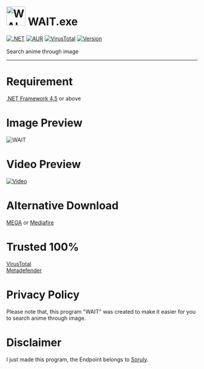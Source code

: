 # <img src="https://trace.moe/favicon128.png" alt="WAIT" width="50" height="50"> WAIT.exe
[![.NET](https://img.shields.io/badge/.NET-%3E=%204.5-blue.svg)](https://www.microsoft.com/en-us/download/details.aspx?id=30653) [![AUR](https://img.shields.io/aur/license/yaourt.svg)](https://github.com/GoogleX133/WAIT.exe/blob/master/LICENSE) [![VirusTotal](https://img.shields.io/badge/virustotal-2%2F68-green.svg)](https://www.virustotal.com/#/file/48dbaf0aa361fb405e951d6c81d15b132711a3eef40b1c21aa1f272cf519d609/detection) [![Version](https://img.shields.io/badge/release-1.0-1bbc30.svg)](https://github.com/GoogleX133/WAIT.exe/)<br><br>
Search anime through image

----

# Requirement
[.NET Framework 4.5](https://www.microsoft.com/en-us/download/details.aspx?id=30653) or above

# Image Preview
![WAIT](https://image.prntscr.com/image/QXe1xQvbR52UUX8RtPPIug.png)

# Video Preview
[![Video](https://img.youtube.com/vi/pFdABd-64eg/0.jpg)](https://www.youtube.com/watch?v=pFdABd-64eg)

# Alternative Download
[MEGA](https://mega.nz/#!qBsAyCIZ!QyMPBGS_dxrQSthcuYZo0qk8UIZZi_G-6Yy8bWQU7DA) or [Mediafire](https://www.mediafire.com/file/x17u6d5ek374845/WAIT.exe/file)

# Trusted 100%
[VirusTotal](https://www.virustotal.com/#/file/48dbaf0aa361fb405e951d6c81d15b132711a3eef40b1c21aa1f272cf519d609/detection)<br>[Metadefender](https://metadefender.opswat.com/results#!/file/bzE4MTIyMEhKV3hfQUhFRmdFcmt6ZU9SUzR0bFY/regular/overview)

# Privacy Policy
Please note that, this program "WAIT" was created to make it easier for you to search anime through image.

# Disclaimer
I just made this program, the Endpoint belongs to [Soruly](https://github.com/soruly).
